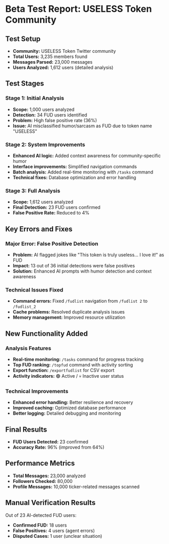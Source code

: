 # Beta Test Report: USELESS Token Community

## Test Setup
- **Community:** USELESS Token Twitter community
- **Total Users:** 3,235 members found
- **Messages Parsed:** 23,000 messages
- **Users Analyzed:** 1,612 users (detailed analysis)

## Test Stages

### Stage 1: Initial Analysis
- **Scope:** 1,000 users analyzed
- **Detection:** 34 FUD users identified
- **Problem:** High false positive rate (36%)
- **Issue:** AI misclassified humor/sarcasm as FUD due to token name "USELESS"

### Stage 2: System Improvements
- **Enhanced AI logic:** Added context awareness for community-specific humor
- **Interface improvements:** Simplified navigation commands
- **Batch analysis:** Added real-time monitoring with `/tasks` command
- **Technical fixes:** Database optimization and error handling

### Stage 3: Full Analysis
- **Scope:** 1,612 users analyzed
- **Final Detection:** 23 FUD users confirmed
- **False Positive Rate:** Reduced to 4%

## Key Errors and Fixes

### Major Error: False Positive Detection
- **Problem:** AI flagged jokes like "This token is truly useless... I love it!" as FUD
- **Impact:** 13 out of 36 initial detections were false positives
- **Solution:** Enhanced AI prompts with humor detection and context awareness

### Technical Issues Fixed
- **Command errors:** Fixed `/fudlist` navigation from `/fudlist 2` to `/fudlist_2`
- **Cache problems:** Resolved duplicate analysis issues
- **Memory management:** Improved resource utilization

## New Functionality Added

### Analysis Features
- **Real-time monitoring:** `/tasks` command for progress tracking
- **Top FUD ranking:** `/topfud` command with activity sorting
- **Export function:** `/exportfudlist` for CSV export
- **Activity indicators:** 🟢 Active / 💀 Inactive user status

### Technical Improvements
- **Enhanced error handling:** Better resilience and recovery
- **Improved caching:** Optimized database performance
- **Better logging:** Detailed debugging and monitoring

## Final Results
- **FUD Users Detected:** 23 confirmed
- **Accuracy Rate:** 96% (improved from 64%)

## Performance Metrics
- **Total Messages:** 23,000 analyzed
- **Followers Checked:** 80,000
- **Profile Messages:** 10,000 ticker-related messages scanned

## Manual Verification Results
Out of 23 AI-detected FUD users:
- **Confirmed FUD:** 18 users
- **False Positives:** 4 users (agent errors)
- **Disputed Cases:** 1 user (unclear situation)
